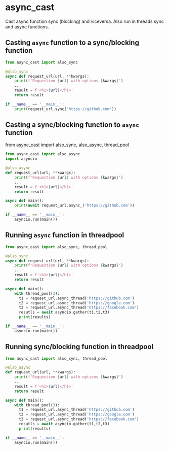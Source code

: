 # async_cast
Cast async function sync (blocking) and viceversa. Also run in threads sync and async functions.


## Casting `async` function to a sync/blocking function

```python
from async_cast import also_sync

@also_sync
async def request_url(url, **kwargs):
    print(f'Requestion {url} with options {kwargs}')
    ...
    result = f'<h1>{url}</h1>'
    return result

if __name__ == '__main__':
    print(request_url.sync('https://github.com'))
```

## Casting a sync/blocking function to `async` function

from async_cast import also_sync, also_async, thread_pool

```python
from async_cast import also_async
import asyncio

@also_async
def request_url(url, **kwargs):
    print(f'Requestion {url} with options {kwargs}')
    ...
    result = f'<h1>{url}</h1>'
    return result

async def main():
    print(await request_url.async_('https://github.com'))

if __name__ == '__main__':
    asyncio.run(main())
```

## Running `async` function in threadpool

```python
from async_cast import also_sync, thread_pool

@also_sync
async def request_url(url, **kwargs):
    print(f'Requestion {url} with options {kwargs}')
    ...
    result = f'<h1>{url}</h1>'
    return result

async def main():
    with thread_pool(3):
      t1 = request_url.async_thread('https://github.com')
      t2 = request_url.async_thread('https://google.com')
      t3 = request_url.async_thread('https://facebook.com')
      resutls = await asyncio.gather(t1,t2,t3)
      print(results)

if __name__ == '__main__':
    asyncio.run(main())
```

## Running sync/blocking function in threadpool

```python
from async_cast import also_sync, thread_pool

@also_async
def request_url(url, **kwargs):
    print(f'Requestion {url} with options {kwargs}')
    ...
    result = f'<h1>{url}</h1>'
    return result

async def main():
    with thread_pool(3):
      t1 = request_url.async_thread('https://github.com')
      t2 = request_url.async_thread('https://google.com')
      t3 = request_url.async_thread('https://facebook.com')
      resutls = await asyncio.gather(t1,t2,t3)
      print(results)

if __name__ == '__main__':
    asyncio.run(main())
```

